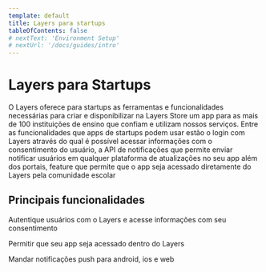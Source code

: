```yaml
---
template: default
title: Layers para startups
tableOfContents: false
# nextText: 'Environment Setup'
# nextUrl: '/docs/guides/intro'
---
```


# Layers para Startups

O Layers oferece para startups as ferramentas e funcionalidades necessárias para criar e disponibilizar na Layers Store um app para as mais de 100 instituições de ensino que confiam e utilizam nossos serviços. Entre as funcionalidades que apps de startups podem usar estão o login com Layers através do qual é possível acessar informações com o consentimento do usuário, a API de notificações que permite enviar notificar usuários em qualquer plataforma de atualizações no seu app além dos portais, feature que permite que o app seja acessado diretamente do Layers pela comunidade escolar

## Principais funcionalidades

<docs-cards>
  <docs-card header="Logar com Layers" href="/docs/concepts/funcionalidades/logar-com-layers" icon="/docs/assets/icons/Logar com Layers.svg">
    <p>Autentique usuários com o Layers e acesse informações com seu consentimento</p>
  </docs-card>

  <docs-card header="Portais" href="/docs/concepts/funcionalidades/portais" icon="/docs/assets/icons/Portais.svg">
    <p>Permitir que seu app seja acessado dentro do Layers</p>
  </docs-card>

  <docs-card header="Notificações" href="/docs/concepts/funcionalidades/notificacoes" icon="/docs/assets/icons/Notifications.svg">
    <p>Mandar notificações push para android, ios e web</p>
  </docs-card>
</docs-cards>
